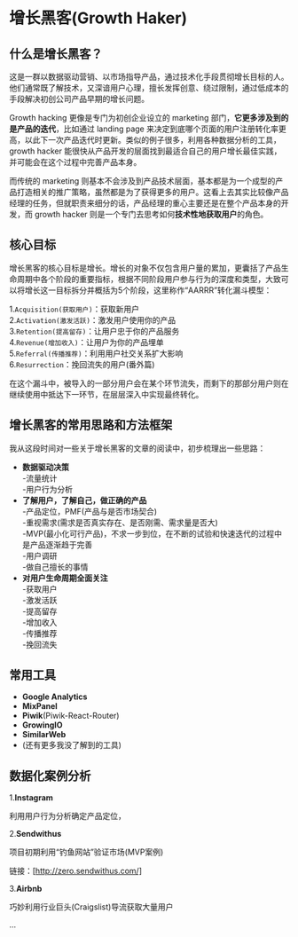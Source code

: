 # 增长黑客(Growth Haker)
## 什么是增长黑客？
这是一群以数据驱动营销、以市场指导产品，通过技术化手段贯彻增长目标的人。他们通常既了解技术，又深谙用户心理，擅长发挥创意、绕过限制，通过低成本的手段解决初创公司产品早期的增长问题。

Growth hacking 更像是专门为初创企业设立的 marketing 部门，**它更多涉及到的是产品的迭代**，比如通过 landing page 来决定到底哪个页面的用户注册转化率更高，以此下一次产品迭代时更新。类似的例子很多，利用各种数据分析的工具，growth hacker 能很快从产品开发的层面找到最适合自己的用户增长最佳实践，并可能会在这个过程中完善产品本身。

而传统的 marketing 则基本不会涉及到产品技术层面，基本都是为一个成型的产品打造相关的推广策略，虽然都是为了获得更多的用户。这看上去其实比较像产品经理的任务，但就职责来细分的话，产品经理的重心主要还是在整个产品本身的开发，而 growth hacker 则是一个专门去思考如何**技术性地获取用户**的角色。

## 核心目标
增长黑客的核心目标是增长。增长的对象不仅包含用户量的累加，更囊括了产品生命周期中各个阶段的重要指标，根据不同阶段用户参与行为的深度和类型，大致可以将增长这一目标拆分并概括为5个阶段，这里称作“AARRR”转化漏斗模型：

1.`Acquisition(获取用户)`：获取新用户    
2.`Activation(激发活跃)`：激发用户使用你的产品    
3.`Retention(提高留存)`：让用户忠于你的产品服务    
4.`Revenue(增加收入)`：让用户为你的产品埋单    
5.`Referral(传播推荐)`：利用用户社交关系扩大影响      
6.`Resurrection`：挽回流失的用户(番外篇)    

在这个漏斗中，被导入的一部分用户会在某个环节流失，而剩下的那部分用户则在继续使用中抵达下一环节，在层层深入中实现最终转化。

## 增长黑客的常用思路和方法框架
我从这段时间对一些关于增长黑客的文章的阅读中，初步梳理出一些思路：

* **数据驱动决策**   
 -流量统计     
 -用户行为分析  
* **了解用户，了解自己，做正确的产品**    
 -产品定位，PMF(产品与是否市场契合)    
 -重视需求(需求是否真实存在、是否刚需、需求量是否大)    
 -MVP(最小化可行产品)，不求一步到位，在不断的试验和快速迭代的过程中是产品逐渐趋于完善    
 -用户调研   
 -做自己擅长的事情
* **对用户生命周期全面关注**     
 -获取用户    
 -激发活跃    
 -提高留存    
 -增加收入    
 -传播推荐   
 -挽回流失
 
## 常用工具
* **Google Analytics**    
* **MixPanel**    
* **Piwik**(Piwik-React-Router)     
* **GrowingIO**    
* **SimilarWeb**    
* (还有更多我没了解到的工具)

## 数据化案例分析
1.**Instagram**

利用用户行为分析确定产品定位，

2.**Sendwithus**

项目初期利用“钓鱼网站”验证市场(MVP案例)

链接：[http://zero.sendwithus.com/]

3.**Airbnb**

巧妙利用行业巨头(Craigslist)导流获取大量用户

...

